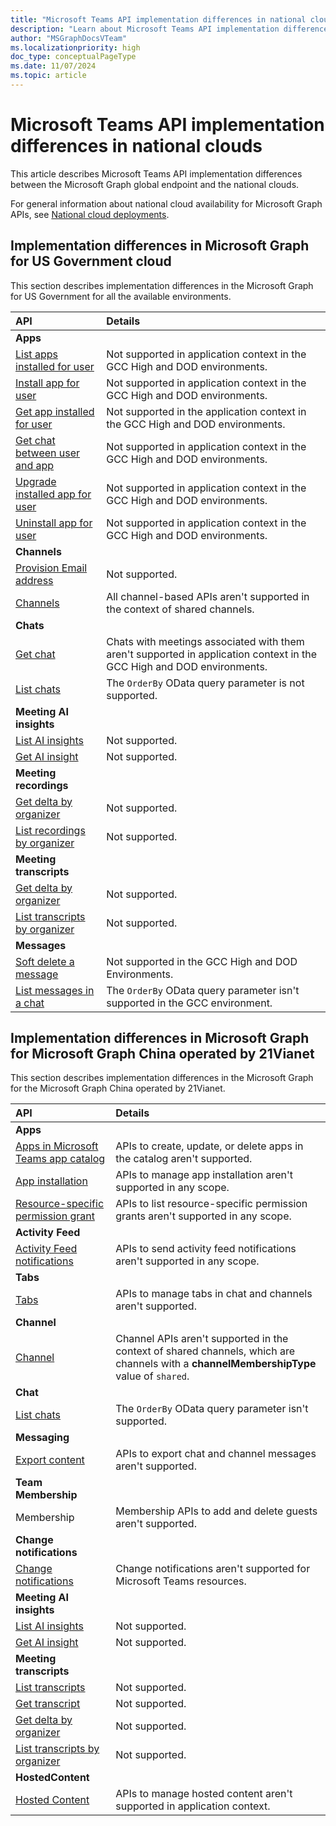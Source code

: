 ```yaml
---
title: "Microsoft Teams API implementation differences in national clouds"
description: "Learn about Microsoft Teams API implementation differences in the national clouds."
author: "MSGraphDocsVTeam"
ms.localizationpriority: high
doc_type: conceptualPageType
ms.date: 11/07/2024
ms.topic: article
---
```


# Microsoft Teams API implementation differences in national clouds

This article describes Microsoft Teams API implementation differences between the Microsoft Graph global endpoint and the national clouds.

For general information about national cloud availability for Microsoft Graph APIs, see [National cloud deployments](/graph/deployments).

## Implementation differences in Microsoft Graph for US Government cloud

This section describes implementation differences in the Microsoft Graph for US Government for all the available environments.


|API    | Details              |
|:--------------------|:---------------------------------------------------------|
| **Apps**            |                                                          |
|[List apps installed for user](/graph/api/userteamwork-list-installedapps)| Not supported in application context in the GCC High and DOD environments. |
|[Install app for user](/graph/api/userteamwork-post-installedapps)| Not supported in application context in the GCC High and DOD environments. |
|[Get app installed for user](/graph/api/userteamwork-get-installedapps)| Not supported in the application context in the GCC High and DOD environments. |
|[Get chat between user and app](/graph/api/userscopeteamsappinstallation-get-chat)| Not supported in application context in the GCC High and DOD environments. |
|[Upgrade installed app for user](/graph/api/userteamwork-teamsappinstallation-upgrade) | Not supported in application context in the GCC High and DOD environments. |
|[Uninstall app for user](/graph/api/userteamwork-delete-installedapps) | Not supported in application context in the GCC High and DOD environments. |
| **Channels**            |                                                          |
|[Provision Email address](/graph/api/channel-provisionemail) | Not supported. |
|[Channels](/graph/api/resources/channel) | All channel-based APIs aren't supported in the context of shared channels. |
| **Chats**            |                                                          |
|[Get chat](/graph/api/chat-get)| Chats with meetings associated with them aren't supported in application context in the GCC High and DOD environments. |
|[List chats](/graph/api/chat-list)| The `OrderBy` OData query parameter is not supported. |
| **Meeting AI insights**            |                                                          |
|[List AI insights](/microsoft-365-copilot/extensibility/api-reference/onlinemeeting-list-aiinsights) | Not supported. |
|[Get AI insight](/microsoft-365-copilot/extensibility/api-reference/callaiinsight-get) | Not supported. |
| **Meeting recordings**            |                                                          |
|[Get delta by organizer](/graph/api/callrecording-delta) | Not supported. |
|[List recordings by organizer](/graph/api/onlinemeeting-getallrecordings) | Not supported. |
| **Meeting transcripts**            |                                                          |
|[Get delta by organizer](/graph/api/calltranscript-delta) | Not supported. |
|[List transcripts by organizer](/graph/api/onlinemeeting-getalltranscripts) | Not supported. |
| **Messages**            |                                                          |
|[Soft delete a message](/graph/api/chatmessage-softdelete) | Not supported in the GCC High and DOD Environments. |
|[List messages in a chat](/graph/api/chat-list-messages) | The `OrderBy` OData query parameter isn't supported in the GCC environment. |

## Implementation differences in Microsoft Graph for Microsoft Graph China operated by 21Vianet

This section describes implementation differences in the Microsoft Graph for the Microsoft Graph China operated by 21Vianet.

|API    | Details              |
|:--------------------|:---------------------------------------------------------|
**Apps**            |                                                          |
[Apps in Microsoft Teams app catalog](/graph/api/resources/teamsapp) | APIs to create, update, or delete apps in the catalog aren't supported.
[App installation](/graph/api/resources/teamsappinstallation) | APIs to manage app installation aren't supported in any scope.
[Resource-specific permission grant](/graph/api/resources/resourcespecificpermissiongrant) | APIs to list resource-specific permission grants aren't supported in any scope.
**Activity Feed**            |                                                          |
| [Activity Feed notifications](/graph/teams-send-activityfeednotifications)| APIs to send activity feed notifications aren't supported in any scope. |
| **Tabs**            |                                                          |
[Tabs](/graph/api/resources/teamstab) | APIs to manage tabs in chat and channels aren't supported.
| **Channel**            |                                                          |
[Channel](/graph/api/resources/channel) | Channel APIs aren't supported in the context of shared channels, which are channels with a **channelMembershipType** value of `shared`.
| **Chat**            |                                                          |
|[List chats](/graph/api/chat-list)| The `OrderBy` OData query parameter isn't supported. |
| **Messaging**            |                                                          |
[Export content](/microsoftteams/export-teams-content) | APIs to export chat and channel messages aren't supported.
| **Team Membership**            |                                                          |
Membership | Membership APIs to add and delete guests aren't supported.
| **Change notifications**            |                                                          |
[Change notifications](/graph/api/resources/change-notifications-api-overview?view=graph-rest-1.0) | Change notifications aren't supported for Microsoft Teams resources.
| **Meeting AI insights**            |                                                          |
|[List AI insights](/microsoft-365-copilot/extensibility/api-reference/onlinemeeting-list-aiinsights) | Not supported. |
|[Get AI insight](/microsoft-365-copilot/extensibility/api-reference/callaiinsight-get) | Not supported. |
| **Meeting transcripts**            |                                                          |
|[List transcripts](/graph/api/onlinemeeting-list-transcripts) | Not supported. |
|[Get transcript](/graph/api/calltranscript-get) | Not supported. |
|[Get delta by organizer](/graph/api/calltranscript-delta) | Not supported. |
|[List transcripts by organizer](/graph/api/onlinemeeting-getalltranscripts) | Not supported. |
| **HostedContent**            |                                                          |
[Hosted Content](/graph/api/chatmessagehostedcontent-get) | APIs to manage hosted content aren't supported in application context.

